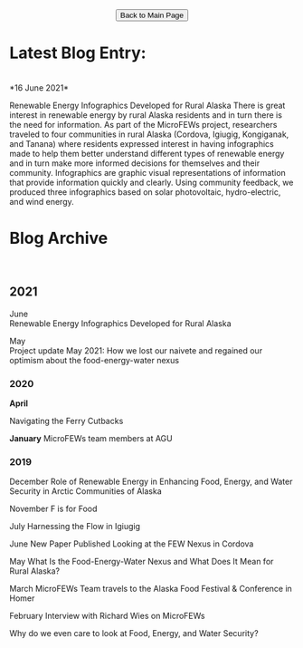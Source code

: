 
<form action="https://acep-uaf.github.io/MicroFEWs_Legacy/" align="center" style="bold">
<input type="submit" value="Back to Main Page" />
</form>




# Latest Blog Entry: 
<br/>
*16 June 2021*
<br/>

Renewable Energy Infographics Developed for Rural Alaska
There is great interest in renewable energy by rural Alaska residents and in turn there is the need for information.  As part of the MicroFEWs project, researchers traveled to four communities in rural Alaska (Cordova, Igiugig, Kongiganak, and Tanana) where residents expressed interest in having infographics made to help them better understand different types of renewable energy and in turn make more informed decisions for themselves and their community.  Infographics are graphic visual representations of information that provide information quickly and clearly.  Using community feedback, we produced three infographics based on solar photovoltaic, hydro-electric, and wind energy.


# Blog Archive
<br/>

## 2021

June <br/>
Renewable Energy Infographics Developed for Rural Alaska 
<br/>

May <br/>
Project update May 2021: How we lost our naivete and regained our optimism about the food-energy-water nexus

### 2020
**April**

Navigating the Ferry Cutbacks
<br/>

**January**
MicroFEWs team members at AGU

### 2019
December
Role of Renewable Energy in Enhancing Food, Energy, and Water Security in Arctic Communities of Alaska
<br/>

November
F is for Food
<br/>

July
Harnessing the Flow in Igiugig
<br/>

June
New Paper Published Looking at the FEW Nexus in Cordova
<br/>

May
What Is the Food-Energy-Water Nexus and What Does It Mean for Rural Alaska?
<br/>

March
MicroFEWs Team travels to the Alaska Food Festival & Conference in Homer
<br/>

February
Interview with Richard Wies on MicroFEWs

Why do we even care to look at Food, Energy, and Water Security?
